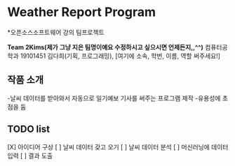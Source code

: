# Weather Report Program

*오픈소스소프트웨어 강의 팀프로젝트

**Team 2Kims(제가 그냥 지은 팀명이예요 수정하시고 싶으시면 언제든지,,^^)** 컴퓨터공학과 19101451 김다희(기획, 프로그래밍), [여기에 소속, 학번, 이름, 역할 써주세요!]

## 작품 소개
  -날씨 데이터를 받아와서 자동으로 일기예보 기사를 써주는 프로그램 제작
  -유용성에 초점을 둠

## TODO list
  [X] 아이디어 구상
  [ ] 날씨 데이터 갖고 오기
  [ ] 날씨 데이터 분석
  [ ] 머신러닝에 데이터 입력
  [ ] 결과 도출
